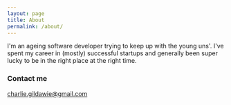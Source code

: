 ```yaml
---
layout: page
title: About
permalink: /about/
---
```


I'm an ageing software developer trying to keep up with the young uns'. I've spent my career in (mostly) successful startups and generally been super lucky to be in the right place at the right time.

### Contact me

[charlie.gildawie@gmail.com](mailto:charlie.gildawie@gmail.com)
